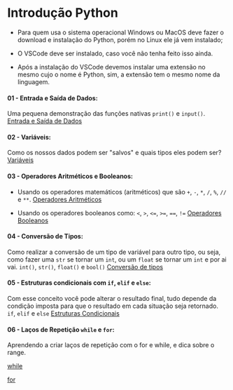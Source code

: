 # Introdução Python

- Para quem usa o sistema operacional Windows ou MacOS deve fazer o download e instalação do Python, porém no Linux ele já vem instalado;

- O VSCode deve ser instalado, caso você não tenha feito isso ainda.

- Após a instalação do VSCode devemos instalar uma extensão no mesmo cujo o nome é Python, sim, a extensão tem o mesmo nome da linguagem.

#### 01 - Entrada e Saída de Dados:
Uma pequena demonstração das funções nativas ``print()`` e ``input()``.
[Entrada e Saída de Dados](https://github.com/elielsondev/ADA_Python/blob/main/01%20-%20Entrada%20e%20Sa%C3%ADda%20de%20Dados%20/primeiro.py)

#### 02 - Variáveis:
Como os nossos dados podem ser "salvos" e quais tipos eles podem ser?
[Variáveis](https://github.com/elielsondev/ADA_Python/blob/main/02%20-%20Vari%C3%A1veis/variaveis.py)

#### 03 - Operadores Aritméticos e Booleanos:
- Usando os operadores matemáticos (aritméticos) que são ``+``, ``-``, ``*``, ``/``, ``%``, ``//`` e ``**``.
[Operadores Aritméticos](https://github.com/elielsondev/ADA_Python/blob/main/03%20-%20Operadores%20Aritm%C3%A9ticos%20e%20Booleanos/operadores_aritmetcos.py)

- Usando os operadores booleanos como: ``<``, ``>``, ``<=``, ``>=``, ``==``, ``!=``
[Operadores Booleanos](https://github.com/elielsondev/ADA_Python/blob/main/03%20-%20Operadores%20Aritm%C3%A9ticos%20e%20Booleanos/operadores_booleanos.py)

#### 04 - Conversão de Tipos:
Como realizar a conversão de um tipo de variável para outro tipo, ou seja, como fazer uma ``str`` se tornar um ``int``, ou um ``float`` se tornar um ``int`` e por ai vai.
``int()``, ``str()``, ``float()`` e ``bool()``
[Conversão de tipos](https://github.com/elielsondev/ADA_Python/blob/main/04%20-%20Convers%C3%A3o%20de%20Tipos/conversao_de_tipos.py) 

#### 05 - Estruturas condicionais com ``if``, ``elif`` e ``else``:
Com esse conceito você pode alterar o resultado final, tudo depende da condição imposta para que o resultado em cada situação seja retornado.
``if``, ``elif`` e ``else``
[Estruturas Condicionais](https://github.com/elielsondev/ADA_Python/blob/main/05%20-%20Estruturas%20Condicionais/condicionais.py)

#### 06 - Laços de Repetição ``while`` e ``for``:
Aprendendo a criar laços de repetição com o for e while, e dica sobre o range.

[while](https://github.com/elielsondev/ADA_Python/blob/main/06%20-%20La%C3%A7os%20de%20Repeti%C3%A7%C3%A3o/usando_while.py)

[for](https://github.com/elielsondev/ADA_Python/blob/main/06%20-%20La%C3%A7os%20de%20Repeti%C3%A7%C3%A3o/usando_for.py)


